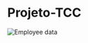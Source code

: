 # Projeto-TCC

<img src="https://github.com/OPauloFernandes/Faculdade_ADS/blob/main/Projetos/Projeto-TCC-main/AC03%20-%20Diagrama%20de%20M%C3%A1quina%20de%20Estados.drawio.png" alt="Employee data" title="Employee Data title">
